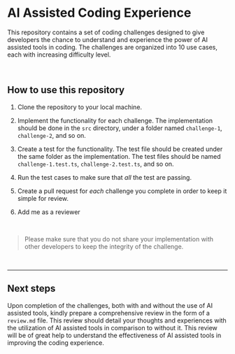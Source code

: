 # AI Assisted Coding Experience
This repository contains a set of coding challenges designed to give developers the chance to understand and experience the power of AI assisted tools in coding. The challenges are organized into 10 use cases, each with increasing difficulty level.

<br>

## How to use this repository

1. Clone the repository to your local machine.

2. Implement the functionality for each challenge. The implementation should be done in the `src` directory, under a folder named `challenge-1`, `challenge-2`, and so on.

3. Create a test for the functionality. The test file should be created under the same folder as the implementation. The test files should be named `challenge-1.test.ts`, `challenge-2.test.ts`, and so on.

4. Run the test cases to make sure that _all_ the test are passing.

5. Create a pull request for _each_ challenge you complete in order to keep it simple for review.

6. Add me as a reviewer

<br>

> Please make sure that you do not share your implementation with other developers to keep the integrity of the challenge.

<br>

___


## Next steps

Upon completion of the challenges, both with and without the use of AI assisted tools, kindly prepare a comprehensive review in the form of a `review.md` file. This review should detail your thoughts and experiences with the utilization of AI assisted tools in comparison to without it. This review will be of great help to understand the effectiveness of AI assisted tools in improving the coding experience.
